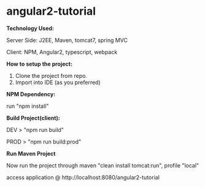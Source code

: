 # angular2-tutorial

**Technology Used:**

Server Side: J2EE, Maven, tomcat7, spring MVC

Client: NPM, Angular2, typescript, webpack

**How to setup the project:**
1. Clone the project from repo.
2. Import into IDE (as you preferred)

**NPM Dependency:**

run "npm install"

**Build Project(client):**
 
 DEV > "npm run build"
 
 PROD > "npm run build:prod"
 
 **Run Maven Project**
 
 Now run the project through maven "clean install tomcat:run", profile "local"
 
 access application @  http://localhost:8080/angular2-tutorial